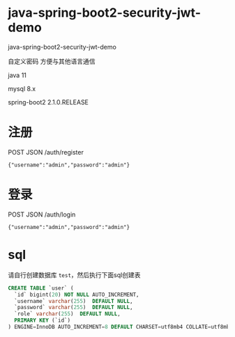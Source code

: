 # java-spring-boot2-security-jwt-demo
java-spring-boot2-security-jwt-demo

自定义密码 方便与其他语言通信

java 11

mysql 8.x

spring-boot2 2.1.0.RELEASE

#  注册 

POST JSON /auth/register

```shell
{"username":"admin","password":"admin"}
```

# 登录 

POST JSON /auth/login

```shell
{"username":"admin","password":"admin"}
```

# sql
请自行创建数据库 `test`，然后执行下面sql创建表

```SQL
CREATE TABLE `user` (
  `id` bigint(20) NOT NULL AUTO_INCREMENT,
  `username` varchar(255)  DEFAULT NULL,
  `password` varchar(255)  DEFAULT NULL,
  `role` varchar(255)  DEFAULT NULL,
  PRIMARY KEY (`id`)
) ENGINE=InnoDB AUTO_INCREMENT=8 DEFAULT CHARSET=utf8mb4 COLLATE=utf8mb4_unicode_ci COMMENT='用户表';
```